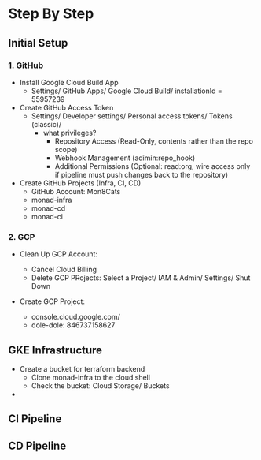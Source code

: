 # Step By Step

## Initial Setup

### 1. GitHub

- Install Google Cloud Build App
  - Settings/ GitHub Apps/ Google Cloud Build/ installationId = 55957239
- Create GitHub Access Token
  - Settings/ Developer settings/ Personal access tokens/ Tokens (classic)/ 
    - what privileges?
      - Repository Access (Read-Only, contents rather than the repo scope)
      - Webhook Management (adimin:repo_hook)
      - Additional Permissions (Optional: read:org, wire access only if pipeline must push changes back to the repository)
- Create GitHub Projects (Infra, CI, CD)
  - GitHub Account: Mon8Cats
  - monad-infra
  - monad-cd
  - monad-ci

### 2. GCP

- Clean Up GCP Account:
  - Cancel Cloud Billing
  - Delete GCP PRojects: Select a Project/ IAM & Admin/ Settings/ Shut Down

- Create GCP Project: 
  - console.cloud.google.com/
  - dole-dole: 846737158627

## GKE Infrastructure

- Create a bucket for terraform backend
  - Clone monad-infra to the cloud shell
  - Check the bucket: Cloud Storage/ Buckets
- 


## CI Pipeline

## CD Pipeline